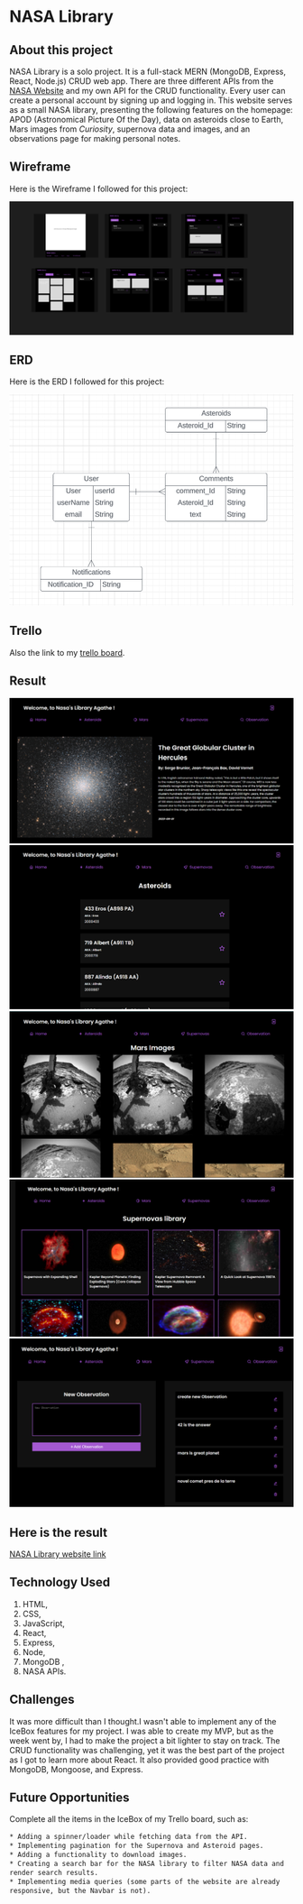 # NASA Library

## About this project

NASA Library is a solo project. It is a full-stack MERN (MongoDB, Express, React, Node.js) CRUD web app. There are three different APIs from the [NASA Website](https://api.nasa.gov/) and my own API for the CRUD functionality. Every user can create a personal account by signing up and logging in. This website serves as a small NASA library, presenting the following features on the homepage: APOD (Astronomical Picture Of the Day), data on asteroids close to Earth, Mars images from _Curiosity_, supernova data and images, and an observations page for making personal notes.

## Wireframe

Here is the Wireframe I followed for this project:

<img src="./public/images/NasaWireframe.png" alt="Nasa Library Wireframe"/>

## ERD

Here is the ERD I followed for this project:

<img src="./public/images/NasaERD.png" alt="Nasa Library ERD"/>

## Trello

Also the link to my [trello board](https://trello.com/c/Q5jvophe/21-erd).

## Result

<img src="./public/images/NasaHomePage.png" alt="Nasa Home Page"/>
<img src="./public/images/NasaAsteroidPage.png" alt="Nasa Asteriod Page"/>
<img src="./public/images/NasaMarsPage.png" alt="Nasa Mars Page"/>
<img src="./public/images/NasaSupernovaPage.png" alt="Nasa Supernova Page"/>
<img src="./public/images/NasaObservationPage.png" alt="Nasa Observations Page"/>

## Here is the result

[NASA Library website link](https://nasa-library-agathelouise-d288219e5c08.herokuapp.com/)

## Technology Used

1. HTML,
2. CSS,
3. JavaScript,
4. React, 
5. Express, 
6. Node, 
7. MongoDB , 
8. NASA APIs.

## Challenges

It was more difficult than I thought.I wasn't able to implement any of the IceBox features for my project. I was able to create my MVP, but as the week went by, I had to make the project a bit lighter to stay on track. The CRUD functionality was challenging, yet it was the best part of the project as I got to learn more about React. It also provided good practice with MongoDB, Mongoose, and Express.

## Future Opportunities

Complete all the items in the IceBox of my Trello board, such as:

	* Adding a spinner/loader while fetching data from the API.
	* Implementing pagination for the Supernova and Asteroid pages.
	* Adding a functionality to download images.
	* Creating a search bar for the NASA library to filter NASA data and render search results.
 	* Implementing media queries (some parts of the website are already responsive, but the Navbar is not).

